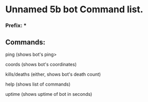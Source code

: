 <h1>Unnamed 5b bot Command list.</h1>
<h3>Prefix: *</h3>

<h2>Commands:</h2>
<p>ping (shows bot's ping></p>
<p>coords (shows bot's coordinates)</p>
<p>kills/deaths (either, shows bot's death count)</p>
<p>help (shows list of commands)</p>
<p>uptime (shows uptime of bot in seconds)</p>
